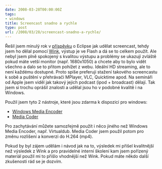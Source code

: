 ```yaml
---
date: 2008-03-28T00:00:00Z
tags:
- windows
title: Screencast snadno a rychle
type: post
url: /2008/03/28/screencast-snadno-a-rychle/
---
```


Řešil jsem minulý rok v <a href="https://ladislav.prskavec.net/?node=develop&amp;id=23">příspěvku</a> o Eclipse jak udělat screencast, tehdy jsem ho dělal pomocí <a href="https://www.debugmode.com/wink/">Wink</a>, výstup je ve Flash a dá se to celkem použít. Ale nebyl jsem plně spokojený s kvalitou výstupu a problémy se ukazují zvláště pokud máte vetší monitor (např. 1680x1050) a chcete aby to bylo vidět všechno a dalo se to přitom pohížet z webu. Ideální HD streaming, ale to není každému dostupné. Proto spíše preferuji stažení takového screencastu k sobě a puštění v přehrávači MPlayer, VLC, Quicktime apod. Na semináři od Apple jsem viděl jak takový jejich podcast (ipod + broadcast) dělají. Tak jsem si trochu oprášil znalosti a udělal jsou ho v podobné kvalitě i na Windows.

Použil jsem tyto 2 nástroje, které jsou zdarma k dispozici pro windows:
<ul>
	<li><span style="color: #888888;"><a href="https://www.microsoft.com/windows/windowsmedia/forpros/encoder/default.mspx">Windows Media Encoder</a></span></li>
	<li><span style="color: #888888;"><a href="https://mediacoder.sourceforge.net/">Media Coder</a></span></li>
</ul>
Pro zachytávání můžete samozřejmě použít i něco jiného než Windows Media Encoder, např. Virtualdub. Media Coder jsem použil potom pro změnu rozlišení a konverzi do H.264 (mp4).

Pokud by byl zájem udělám i návod jak na to, výsledek mi přišel kvalitnější než výsledek z Wink a pro pravidelné interní školení kam jsem pořízený materiál použil mi to přišlo vhodnější než Wink. Pokud máte někdo další zkušenosti rád se je dozvím.
